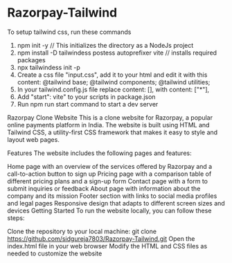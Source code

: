 # Razorpay-Tailwind

To setup tailwind css, run these commands
1. npm init -y // This initializes the directory as a NodeJs project
2. npm install -D tailwindess postess autoprefixer vite // installs required packages
3. npx tailwindess init -p
4. Create a css file "input.css", add it to your html and edit it with this content:
@tailwind base;
@tailwind components;
@tailwind utilities;
5. In your tailwind.config.js file replace content: [], with content: ["*"],
6. Add "start": vite" to your scripts in package.json
7. Run npm run start command to start a dev server

Razorpay Clone Website
This is a clone website for Razorpay, a popular online payments platform in India. The website is built using HTML and Tailwind CSS, a utility-first CSS framework that makes it easy to style and layout web pages.

Features
The website includes the following pages and features:

Home page with an overview of the services offered by Razorpay and a call-to-action button to sign up
Pricing page with a comparison table of different pricing plans and a sign-up form
Contact page with a form to submit inquiries or feedback
About page with information about the company and its mission
Footer section with links to social media profiles and legal pages
Responsive design that adapts to different screen sizes and devices
Getting Started
To run the website locally, you can follow these steps:

Clone the repository to your local machine: git clone https://github.com/sidgureja7803/Razorpay-Tailwind.git
Open the index.html file in your web browser
Modify the HTML and CSS files as needed to customize the website
